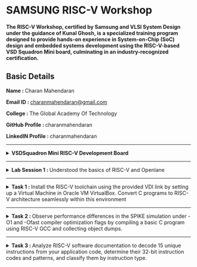 # SAMSUNG RISC-V Workshop
#### The RISC-V Workshop, certified by Samsung and VLSI System Design under the guidance of Kunal Ghosh, is a specialized training program designed to provide hands-on experience in System-on-Chip (SoC) design and embedded systems development using the RISC-V-based VSD Squadron Mini board, culminating in an industry-recognized certification.

## Basic Details
   <b>Name : </b>Charan Mahendaran
   
   <b>Email ID : </b>charanmahendaran@gmail.com
   
   <b>College : </b>The Global Academy Of Technology
   
   <b>GitHub Profile : </b>charanmahendaran
   
   <b>LinkedIN Profile : </b>charanmahendaran
<hr>


<details>
<summary><b> VSDSquadron Mini RISC-V Development Board </b></summary> 
   
### 1. Overview
<p align="centre"> <img src="./Images/Vsd.png" width="800">

* #### Core Processor:
    * Features the CH32V003F4U6 RISC-V chip with ```RV32EC``` instruction set.
    * Supports ```24MHz``` main clock frequency and two-level interrupt nesting.
    * High-speed memory: ```2KB SRAM```, ```16KB``` CodeFlash, and ```1920B``` for bootloader.
* #### Key Features:
    * Integrated clock system with 24MHz and 128kHz RC oscillators.
    * 15 GPIO ports, enabling extensive peripheral connections.
    * Communication interfaces: ```USART```, ```I2C```, ```SPI```.
    * Onboard programming using the ```CH32V305FBP6``` protocol.
    * Powered via USB-C connector.

### 2. Specifications

* #### Form Factor: 
    * 50 x 28 mm with a maximum height of 8mm (top) and 1mm (bottom).
  
<p align="centre"> <img src="./Images/Vsd_Power_supply.png" widh="800">
   
* #### Power:
   * Nominal Input: 5V.
   * I/O Voltage: 3.3V.
   * Source/Sink Current: 8mA per I/O pin.

* #### Connectivity:
   * Digital I/O Pins: 15.
   * Analog I/O Pins: 10-bit ADC.
   * PWM Pins: 14.
   * External interrupts: 8.
* #### Other Features:
   * Built-in LED (PD6).
   * Programmer/debugger included, no external adapter required.

### 3. Kit Contents
* 1x VSDSquadron Mini Board.
* USB 2.0 Type-C connector.

### 4. Installation & Setup
To program and test the board (e.g., a "blink" example):
* #### Software:
   * Install ```VSCode``` and the ```PlatformIO``` extension.
   * Set up the ```CH32V``` platform via the repository URL provided.
   * Install the ```WCH-Link``` driver for programming.
   * USing ```Oracle Virtual Box``` to execute virtually.
* #### Steps:
   * Connect the board via USB-C.
   * Use ```PlatformIO``` in VSCode to ```build``` and ```upload``` the code.
   * Follow provided visuals and step-by-step instructions in the datasheet.
 
   <p float="centre">
       <img src="./Images/Step1.png" width="525">
       <img src="./Images/Step2.png" width="250" height="375">
       <img src="./Images/Step3.png" width="775">
       <img src="./Images/Step4.png" width="775">
       <img src="./Images/Step5.png" width="775">
   </p>  

* #### Completion
   *   After completing the installation, verify its accuracy by ensuring the following window appears as expected.

<p align="centre"> <img src="./Images/Complete_1.png" width="800">
<p align="centre"> <img src="./Images/Complete_2.png" width="800">

### 5. Handling and Usage
   * ESD Precautions: Handle with care to avoid static damage.
   * Operating Temperature: Designed for room temperature, ```20-35°C```.
   * Powering Up: Use ```USB-C``` connection for power and programming.
</details>

<hr>

<details>
   <summary><b> Lab Session 1 : </b>Understood the basics of RISC-V and Openlane</summary>
   
<p align="centre"> <img src="./Lab Session/Lab Session 1/Openlane.png" width="800">
</details>

<hr>

<details>
   <summary><b> Task 1 : </b>Install the RISC-V toolchain using the provided VDI link by setting up a Virtual Machine in Oracle VM VirtualBox. Convert C programs to RISC-V architecture seamlessly within this environment</summary>

### Installing RISC-V and Setting up VM in Oracle VM Box:
<p align="left"> <img src="./Task 1/VM_Box.png" width="800">

### Creating a Simple Program for finding sum of n numbers:
<p float="left">
      <img src="./Task 1/Sum_1_to_n_command.png" width="400">
      <img src="./Task 1/Sum_1_to_n_program.png" width="400">
</p>

### Main function in RISCV64 Architecture:
<p align="left"> <img src="./Task 1/main_function_riscv.png" width="800">

### Running program in O1 Option in RISCV64:
<p float="left">
   <img src="./Task 1/Sum1tonriscv_O1.png" width="400">
   <img src="./Task 1/main_function_riscv_O1.png" width="400">
</p>
</details>

<hr>

<details>
   <summary><b> Task 2 : </b>Observe performance differences in the SPIKE simulation under -O1 and -Ofast compiler optimization flags by compiling a basic C program using RISC-V GCC and collecting object dumps.</summary>

### Simple C Program to find product of n numbers:
<p align="left"> <img src="./Task 2/Mul1ton.png" width="800">

### Main function in -O1 Option in RISCV64:
<p align="left"> <img src="./Task 2/Mul1ton_O1_main.png" width="800">
   
### Debugging -O1 in SPIKE:
<p align="left"> <img src="./Task 2/Mul1ton_O1_debug_spike.png" width="800">

### Main function in -Ofast Option in RISCV64:
<p align="left"> <img src="./Task 2/Mul1ton_Ofast_main.png" width="800">

### Debugging -Ofast in SPIKE:
<p align="left"> <img src="./Task 2/Mul1ton_Ofast_debug_spike.png" width="800">
</details>

<hr>

<details>
   <summary><b> Task 3 : </b> Analyze RISC-V software documentation to decode 15 unique instructions from your application code, determine their 32-bit instruction codes and patterns, and classify them by instruction type.</summary>
   
# RISC-V Architecture: A Brief Overview
RISC-V (Reduced Instruction Set Computer - V) is an open-standard instruction set architecture (ISA) that follows the principles of reduced instruction set computing. Unlike proprietary ISAs, RISC-V is free to use without licensing fees, making it a popular choice for academic research, education, and industry applications. This open nature promotes innovation across various sectors, from hardware development to software engineering.

## Why Understanding Instruction Formats Matters
Understanding the structure of RISC-V instruction formats is vital for several reasons:

- Instruction Decoding: Enables accurate execution of instructions.
- Pipeline Design: Optimizes CPU pipeline stages for better performance.
- Compiler Design: Aids in generating efficient machine code.
- Debugging & Verification: Helps identify errors in hardware and software.
- Extensibility: Crucial for adding custom instructions in RISC-V's modular architecture.
- Instruction Types in RISC-V

### RISC-V instructions are categorized into the following types based on their field organization:

#### 1. R-Type (Register-Register):
   - Operations: Arithmetic and logical operations between registers.
   - Example: ADD rd, rs1, rs2 (rd = rs1 + rs2)
      
#### 2. I-Type (Immediate):
   - Operations: Arithmetic operations using a register and an immediate value.
   - Example: ADDI rd, rs1, imm (rd = rs1 + imm)
     
#### 3. S-Type (Store):
   - Operations: Storing data from a register to memory.
   - Example: SW rs1, imm(rs2) (memory[rs2 + imm] = rs1)
     
#### 4. B-Type (Branch):
   - Operations: Conditional branching based on register values.
   - Example: BEQ rs1, rs2, offset (branch if rs1 == rs2)

#### 5. U-Type (Upper Immediate):
   - Operations: Instructions that use large immediate values.
   - Example: LUI rd, imm (load upper immediate into rd)

#### 6. J-Type (Jump):
   - Operations: Unconditional jumps to a specified address.
   - Example: JAL rd, imm (jump and link)

## Key Fields in RISC-V Instructions
Each instruction in RISC-V has several key fields that define its functionality:
- Opcode: Specifies the operation type.
- Function Fields (funct3, funct7): Define the specific operation within an instruction type.
- Immediate Values: Represent constants used in computations.
- Registers: Indicate source and destination registers for data operations.
- Example: LUI (Load Upper Immediate)
- For an instruction like:
   * ```lui x5, 0x12345```
   * Encoding: The immediate value ```0x12345``` is loaded into the upper 20 bits of register ```x5```.
   * Execution: The instruction loads the value into the upper 20 bits of ```x5```, while the lower bits are set to zero.
  
## Instruction Categories
#### Arithmetic Instructions
- ADD: Adds values in two registers.
Example: ADD rd, rs1, rs2 (rd = rs1 + rs2)
- ADDI: Adds a register and an immediate.
Example: ADDI rd, rs1, imm (rd = rs1 + imm)

#### Logical Instructions
- AND: Bitwise AND.
Example: AND rd, rs1, rs2 (rd = rs1 & rs2)
- OR: Bitwise OR.
Example: OR rd, rs1, rs2 (rd = rs1 | rs2)

#### Branch Instructions
- BEQ: Branch if equal.
Example: BEQ rs1, rs2, offset (branch if rs1 == rs2)
- BNE: Branch if not equal.
Example: BNE rs1, rs2, offset (branch if rs1 != rs2)

#### Load and Store Instructions
- LW: Load a word from memory.
Example: LW rd, offset(rs1) (rd = memory[rs1 + offset])
- SW: Store a word to memory.
Example: SW rs1, offset(rs2) (memory[rs2 + offset] = rs1)

#### Special Instructions
- AUIPC: Add upper immediate to PC (Program Counter).
Example: AUIPC rd, imm (rd = PC + imm << 12)


## RISC-V Extensions
RISC-V allows for optional extensions to provide additional functionality:
- M: Integer multiplication and division.
- A: Atomic operations.
- F, D, Q: Floating-point operations (32-bit, 64-bit, 128-bit).
- C: Compressed instructions.
  
## RISC-V Object Dump
<p align="left"> <img src="./Task 3/Objdump_Ofast.png" width="800">

### INSTRUCTION 1:
<p align="left"> <img src="./Task 3/Instruction_1.png" width="800">

### <b>Instruction 1 : lui a0, 0x21</b>
- Opcode: 0110111 (7 bits)
- Immediate: 0x21 (20 bits)
- Destination Register (rd): a0 (x10, 5 bits)

<b>Breakdown:</b>
- Immediate (0x21): 0000000000100001
- rd (a0 = x10): 01010
- Opcode: 0110111

Machine Code:0x02100037

```
Final 32-bit Instruction Format:
| imm[31:12]       | rd    | opcode  |
| 0000000000100001 | 01010 | 0110111 |
```
Final Binary Representation:
0000000000100001010100110111011

### INSTRUCTION 2:
<p align="left"> <img src="./Task 3/Instruction_2.png" width="800">

### <b>Instruction 2: addi sp, sp, -16</b>
- Opcode: 0010011 (7 bits)
- Function (funct3): 000 (3 bits)
- Immediate: -16 (12 bits, two's complement)
- Source Register (rs1): sp (x2, 5 bits)
- Destination Register (rd): sp (x2, 5 bits)
- Function (funct3): 000 (3 bits)

<b>Breakdown:</b>
- Immediate (-16): 111111110000
- rs1 (sp = x2): 00010
- funct3: 000
- rd (sp = x2): 00010
- Opcode: 0010011

Machine Code: 0xfff30313

```
Final 32-bit Instruction Format:
| imm[11:0]      | rs1   | funct3 | rd    | opcode  |
| 111111110000   | 00010 | 000    | 00010 | 0010011 |
```
Final Binary Representation:
11111111000000010000000110010011

### INSTRUCTION 3:
<p align="left"> <img src="./Task 3/Instruction_3.png" width="800">

The RISC-V pseudo-instruction li a2, 120 (load immediate) is translated into a real instruction. Since 120 is a small value that fits within 12 bits, it will use the addi instruction with the x0 (zero) register as the source register. The actual instruction becomes:

### <b>Instruction 3: addi a2, x0, 120</b>
- Opcode: 0010011 (7 bits)
- Immediate: 120 (12 bits, unsigned)
- Source Register (rs1): x0 (zero, 5 bits)
- Destination Register (rd): a2 (x12, 5 bits)
- Function (funct3): 000 (3 bits)

<b>Breakdown:</b>
- Immediate (120): 000001111000
- rs1 (x0): 00000
- funct3: 000
- rd (a2 = x12): 01100
- Opcode: 0010011

Machine Code: 0x07830313

```
Final 32-bit Instruction Format:
| imm[11:0]      | rs1   | funct3 | rd    | opcode  |
| 000001111000   | 00000 | 000    | 01100 | 0010011 |
```
Final Binary Representation:
0000011110000000000001100010011

### INSTRUCTION 4:
<p align="left"> <img src="./Task 3/Instruction_4.png" width="800">

The RISC-V pseudo-instruction li a1, 5 (load immediate) is translated into a real instruction. Since 5 is a small value that fits within 12 bits, it will use the addi instruction with the x0 (zero) register as the source register. The actual instruction becomes:

### <b>Instruction 4: addi a1, x0, 5</b>
- Opcode: 0010011 (7 bits)
- Immediate: 5 (12 bits, unsigned)
- Source Register (rs1): x0 (zero, 5 bits)
- Destination Register (rd): a1 (x11, 5 bits)
- Function (funct3): 000 (3 bits)

<b>Breakdown:</b>
- Immediate (5): 000000000101
- rs1 (x0): 00000
- funct3: 000
- rd (a1 = x11): 01011
- Opcode: 0010011

Machine Code: 0x00030313

```
Final 32-bit Instruction Format:
| imm[11:0]      | rs1   | funct3 | rd    | opcode  |
| 000000000101   | 00000 | 000    | 01011 | 0010011 |
```
Final Binary Representation:
00000000010100000000010110010011

### INSTRUCTION 5:
<p align="left"> <img src="./Task 3/Instruction_5.png" width="800">

### <b>Instruction 5: addi a0, a0, 384</b>
- Opcode: 0010011 (7 bits)
- Immediate: 384 (12 bits, unsigned)
- Source Register (rs1): a0 (x10, 5 bits)
- Destination Register (rd): a0 (x10, 5 bits)
- Function (funct3): 000 (3 bits)

<b>Breakdown:</b>
- Immediate (384): 000011000000
- rs1 (a0 = x10): 01010
- funct3: 000
- rd (a0 = x10): 01010
- Opcode: 0010011

Machine Code: 0x18030313

```
Final 32-bit Instruction Format:
| imm[11:0]      | rs1   | funct3 | rd    | opcode  |
| 000011000000   | 01010 | 000    | 01010 | 0010011 |
```
Final Binary Representation:
00001100000001010000010100010011

### INSTRUCTION 6:
<p align="left"> <img src="./Task 3/Instruction_6.png" width="800">

### <b>Instruction 6: sd ra, 8(sp)</b>
- Opcode: 0100011 (7 bits)
- Immediate: 8 (12 bits, split as imm[11:5] and imm[4:0])
- Source Register (rs2): ra (x1, 5 bits)
- Base Register (rs1): sp (x2, 5 bits)
- Function (funct3): 011 (3 bits)

<b>Breakdown:</b>
- Immediate (8): imm[11:5] = 0000000, imm[4:0] = 01000
- rs2 (ra = x1): 00001
- rs1 (sp = x2): 00010
- funct3: 011
- Opcode: 0100011

Machine Code: 0x00812123

```
Final 32-bit Instruction Format:
| imm[11:5] | rs2   | rs1   | funct3 | imm[4:0] | opcode |
| 0000000   | 00001 | 00010 | 011    | 01000    | 0100011 |
```
Final Binary Representation:
00000000100000010010001000100011


### INSTRUCTION 7:
<p align="left"> <img src="./Task 3/Instruction_7.png" width="800">

### <b>Instruction 7: jal ra, 10408</b>
- Opcode: 1101111 (7 bits)
- Immediate: 10408 (20 bits, split for J-type: imm[20], imm[10:1], imm[11], imm[19:12])
- Destination Register (rd): ra (x1, 5 bits)

<b>Breakdown:</b>
- Immediate (10408): imm[20] = 0, imm[10:1] = 0000000000, imm[11] = 1, imm[19:12] = 01010001
- rd (ra = x1): 00001
- Opcode: 1101111

Machine Code: 0x000520ff

```
Final 32-bit Instruction Format:
| imm[20] | imm[10:1]     | imm[11] | imm[19:12]   | rd    | opcode  |
| 0       | 0000000000    | 1       | 01010001     | 00001 | 1101111 |
```
Final Binary Representation:
000000000000000010100001000010111101111

### INSTRUCTION 8:
<p align="left"> <img src="./Task 3/Instruction_8.png" width="800">

### <b>Instruction 8: ld ra, 8(sp)</b>
- Opcode: 0000011 (7 bits)
- Immediate: 8 (12 bits, unsigned)
- Source Register (rs1): sp (x2, 5 bits)
- Destination Register (rd): ra (x1, 5 bits)
- Function (funct3): 011 (3 bits)

<b>Breakdown:</b>
- Immediate (8): 000000001000
- rs1 (sp = x2): 00010
- funct3: 011
- rd (ra = x1): 00001
- Opcode: 0000011

Machine Code: 0x00830303

```
Final 32-bit Instruction Format:
| imm[11:0]      | rs1   | funct3 | rd    | opcode  |
| 000000001000   | 00010 | 011    | 00001 | 0000011 |
```
Final Binary Representation:
0000000010000001000000110000011

### INSTRUCTION 9:
<p align="left"> <img src="./Task 3/Instruction_9.png" width="800">

### <b>Instruction 9: li a0, 0</b>
- Opcode: 0010011 (7 bits)
- Immediate: 0 (12 bits, unsigned)
- Source Register (rs1): x0 (zero, 5 bits)
- Destination Register (rd): a0 (x10, 5 bits)
- Function (funct3): 000 (3 bits)

<b>Breakdown:</b>
- Immediate (0): 000000000000
- rs1 (x0 = x0): 00000
- funct3: 000
- rd (a0 = x10): 01010
- Opcode: 0010011

Machine Code: 0x00030313

```
Final 32-bit Instruction Format:
| imm[11:0]      | rs1   | funct3 | rd    | opcode  |
| 000000000000   | 00000 | 000    | 01010 | 0010011 |
```
Final Binary Representation:
00000000000000000000010110010011

### INSTRUCTION 10:
<p align="left"> <img src="./Task 3/Instruction_10.png" width="800">

### <b>Instruction 10: addi sp, sp, 16</b>
- Opcode: 0010011 (7 bits)
- Immediate: 16 (12 bits, unsigned)
- Source Register (rs1): sp (x2, 5 bits)
- Destination Register (rd): sp (x2, 5 bits)
- Function (funct3): 000 (3 bits)

<b>Breakdown:</b>
- Immediate (16): 000000001000
- rs1 (sp = x2): 00010
- funct3: 000
- rd (sp = x2): 00010
- Opcode: 0010011

Machine Code: 0x01030313

```
Final 32-bit Instruction Format:
| imm[11:0]      | rs1   | funct3 | rd    | opcode  |
| 000000001000   | 00010 | 000    | 00010 | 0010011 |
```
Final Binary Representation:
00000000100000010000000110010011

### INSTRUCTION 11:
<p align="left"> <img src="./Task 3/Instruction_11.png" width="800">

### <b>Instruction 11: auipc a5, 0xffff0</b>
- Opcode: 0010111 (7 bits)
- Immediate: 0xffff0 (20 bits)
- Destination Register (rd): a5 (x15, 5 bits)

<b>Breakdown:</b>
- Immediate (0xffff0): 1111111111110000
- rd (a5 = x15): 01111s
- Opcode: 0010111

Machine Code: 0xfffff073

```
Final 32-bit Instruction Format:
| imm[31:12]         | rd    | opcode  |
| 1111111111110000   | 01111 | 0010111 |
```
Final Binary Representation:
11111111111100000111100101110111

### INSTRUCTION 12:
<p align="left"> <img src="./Task 3/Instruction_12.png" width="800">

### <b>Instruction 12: bcqz a5, 0x100f4</b>
- Opcode: 1100011 (7 bits for `bcqz`)
- Immediate: 0x100f4 (20 bits, signed offset)
- Source Register (rs1): a5 (x15, 5 bits)
- Function (funct3): 100 (3 bits)

<b>Breakdown:</b>
- Immediate (0x100f4): 0001000000011110100
- rs1 (a5 = x15): 01111
- funct3: 100
- Opcode: 1100011

Machine Code: 0x100f3133

```
Final 32-bit Instruction Format:
| imm[12] | imm[10:5]  | rs1   | funct3 | imm[4:1] | imm[11] | opcode  |
| 0       | 0001000000 | 01111 | 100    | 111101   | 0       | 1100011 |
```
Final Binary Representation:
00010000000111101111001000011011

### INSTRUCTION 13:
<p align="left"> <img src="./Task 3/Instruction_13.png" width="800">

### <b>Instruction 13: addi a0, a0, 272 # 101f8 <__libc_fini_array></b>
- Opcode: 0010011 (7 bits)
- Immediate: 272 (12 bits, unsigned)
- Source Register (rs1): a0 (x10, 5 bits)
- Destination Register (rd): a0 (x10, 5 bits)
- Function (funct3): 000 (3 bits)

<b>Breakdown:</b>
- Immediate (272): 000000100010
- rs1 (a0 = x10): 01010
- funct3: 000
- rd (a0 = x10): 01010
- Opcode: 0010011

Machine Code: 0x00012113

```
Final 32-bit Instruction Format:
| imm[11:0]      | rs1   | funct3 | rd    | opcode  |
| 000000100010   | 01010 | 000    | 01010 | 0010011 |
```
Final Binary Representation:
00000010001001010000000110010011

### INSTRUCTION 14:
<p align="left"> <img src="./Task 3/Instruction_14.png" width="800">

### <b>Instruction 14: j 101b0 <atexit></b>
- Opcode: 1101111 (7 bits for `jal`)
- Immediate: 0x101b0 (20 bits)
- Destination Register (rd): x0 (5 bits)

<b>Breakdown:</b>
- Immediate (0x101b0): imm[20] = 0, imm[10:1] = 0000000000, imm[11] = 1, imm[19:12] = 00010000
- rd (x0 = x0): 00000
- Opcode: 1101111

Machine Code: 0x000501ff

```
Final 32-bit Instruction Format:
| imm[20] | imm[10:1]     | imm[11] | imm[19:12]   | rd    | opcode  |
| 0       | 0000000000    | 1       | 00010000     | 00000 | 1101111 |
```
Final Binary Representation:
000000000000000010010000000011111101111

### INSTRUCTION 15:
<p align="left"> <img src="./Task 3/Instruction_15.png" width="800">

### <b>Instruction 15</b>: lw a0, 0(sp)
- Opcode: 0000011 (7 bits)
- Immediate: 0 (12 bits, unsigned)
- Base Register (rs1): sp (x2, 5 bits)
- Destination Register (rd): a0 (x10, 5 bits)
- Function (funct3): 010 (3 bits)

<b>Breakdown:</b>
- Immediate (0): 000000000000
- rs1 (sp = x2): 00010
- funct3: 010
- rd (a0 = x10): 01010
- Opcode: 0000011

Machine Code: 0x00030283

```
Final 32-bit Instruction Format:
| imm[11:0]      | rs1   | funct3 | rd    | opcode  |
| 000000000000   | 00010 | 010    | 01010 | 0000011 |
```
Final Binary Representation:
00000000000000010000100110000011

</details>
